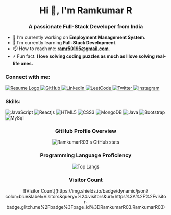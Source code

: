<h1 align="center">Hi 👋, I'm Ramkumar R</h1>
<h3 align="center">A passionate Full-Stack Developer from India</h3>

- 🔭 I’m currently working on **Employment Management System**.
- 🌱 I’m currently learning **Full-Stack Development**.
- 📫 How to reach me: **[ramr50195@gmail.com](mailto:ramr50195@gmail.com)**.
- ⚡ Fun fact: **I love solving coding puzzles as much as I love solving real-life ones.**

<h3 align="left">Connect with me:</h3>
<p align="left">

 <a href="https://drive.google.com/file/d/1gooEfgoo4rePotpgZC5AZ72ghcmI8f_V/view?usp=drivesdk" target="_blank">
    <img src="https://img.shields.io/badge/Resume-4C8BF5?style=for-the-badge&logo=resume&logoColor=white" alt="Resume Logo"/>
</a>


  <a href="https://github.com/RamkumarR03" target="_blank">
    <img src="https://img.shields.io/badge/GitHub-181717?style=for-the-badge&logo=github&logoColor=white" alt="GitHub"/>
  </a>
  <a href="https://www.linkedin.com/in/ramkumar-r-865336250/" target="_blank">
    <img src="https://img.shields.io/badge/LinkedIn-0A66C2?style=for-the-badge&logo=linkedin&logoColor=white" alt="LinkedIn"/>
  </a>
   <a href="https://leetcode.com/u/Ramkumar03/" target="_blank">
  <img src="https://img.shields.io/badge/LeetCode-F7DF1E?style=for-the-badge&logo=leetcode&logoColor=black" alt="LeetCode"/>
</a>

  <a href="https://twitter.com/ramkumar_r" target="_blank">
    <img src="https://img.shields.io/badge/Twitter-1DA1F2?style=for-the-badge&logo=twitter&logoColor=white" alt="Twitter"/>
  </a>
  <a href="https://ig.me/1J34qO2HX2Ros4v" target="_blank">
    <img src="https://img.shields.io/badge/Instagram-E4405F?style=for-the-badge&logo=instagram&logoColor=white" alt="Instagram"/>
  </a>
</p>

<h3 align="left">Skills:</h3>
<p align="left">
  <img src="https://img.shields.io/badge/JavaScript-F7DF1E?style=for-the-badge&logo=javascript&logoColor=black" alt="JavaScript"/>
  <img src="https://img.shields.io/badge/React-61DAFB?style=for-the-badge&logo=react&logoColor=black" alt="Reactjs"/>
  <img src="https://img.shields.io/badge/HTML5-E34F26?style=for-the-badge&logo=html5&logoColor=white" alt="HTML5"/>
  <img src="https://img.shields.io/badge/CSS3-1572B6?style=for-the-badge&logo=css3&logoColor=white" alt="CSS3"/>
  <img src="https://img.shields.io/badge/MongoDB-47A248?style=for-the-badge&logo=mongodb&logoColor=white" alt="MongoDB"/>
  <img src="https://img.shields.io/badge/Java-007396?style=for-the-badge&logo=java&logoColor=white" alt="Java"/>
  <img src="https://img.shields.io/badge/Bootstrap-7952B3?style=for-the-badge&logo=bootstrap&logoColor=white" alt="Bootstrap"/>
  <img src="https://img.shields.io/badge/MySQL-4479A1?style=for-the-badge&logo=mysql&logoColor=white" alt="MySql"/>

</p>

<h3 align="center">GitHub Profile Overview</h3>
<p align="center">
  <img src="https://github-readme-stats.vercel.app/api?username=RamkumarR03&show_icons=true&hide_title=true&count_private=true&theme=dark" alt="RamkumarR03's GitHub stats"/>
</p>

<!-- Centered Heading for Programming Language Proficiency -->
<h3 align="center">Programming Language Proficiency</h3>
<p align="center">
  <img src="https://github-readme-stats.vercel.app/api/top-langs/?username=RamkumarR03&layout=compact&theme=dark" alt="Top Langs"/>
</p>

<!-- Centered Heading for Visitor Count -->
<h3 align="center">Visitor Count</h3>
<p align="center">
  ![Visitor Count](https://img.shields.io/badge/dynamic/json?color=blue&label=Visitors&query=%24.visitors&url=https%3A%2F%2Fvisitor-badge.glitch.me%2Fbadge%3Fpage_id%3DRamkumarR03.RamkumarR03)
</p>


